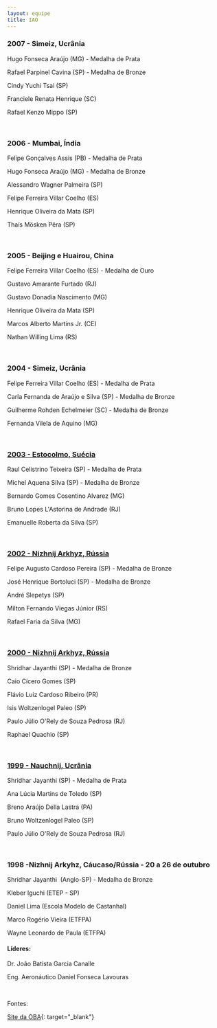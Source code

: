 ```yaml
--- 
layout: equipe
title: IAO 
--- 
```


### 2007 - Simeiz, Ucrânia

  
Hugo Fonseca Araújo (MG) - Medalha de Prata

Rafael Parpinel Cavina (SP) - Medalha de Bronze

Cindy Yuchi Tsai (SP)

Franciele Renata Henrique (SC)

Rafael Kenzo Mippo (SP)

 

### 2006 - Mumbai, Índia

  
Felipe Gonçalves Assis (PB) - Medalha de Prata

Hugo Fonseca Araújo (MG) - Medalha de Bronze

Alessandro Wagner Palmeira (SP)

Felipe Ferreira Villar Coelho (ES)

Henrique Oliveira da Mata (SP)

Thaís Mösken Pêra (SP)

 

### 2005 - Beijing e Huairou, China

  
Felipe Ferreira Villar Coelho (ES) - Medalha de Ouro

Gustavo Amarante Furtado (RJ)

Gustavo Donadia Nascimento (MG)

Henrique Oliveira da Mata (SP)

Marcos Alberto Martins Jr. (CE)

Nathan Willing Lima (RS)

 

### 2004 - Simeiz, Ucrânia

  
Felipe Ferreira Villar Coelho (ES) - Medalha de Prata

Carla Fernanda de Araújo e Silva (SP) - Medalha de Bronze

Guilherme Rohden Echelmeier (SC) - Medalha de Bronze

Fernanda Vilela de Aquino (MG)

 

### [2003 - Estocolmo, Suécia][1]

  
Raul Celistrino Teixeira (SP) - Medalha de Prata

Michel Aquena Silva (SP) - Medalha de Bronze

Bernardo Gomes Cosentino Alvarez (MG)

Bruno Lopes L\'Astorina de Andrade (RJ)

Emanuelle Roberta da Silva (SP)

 

### [2002 - Nizhnij Arkhyz, Rússia][2]

  
Felipe Augusto Cardoso Pereira (SP) - Medalha de Bronze

José Henrique Bortoluci (SP) - Medalha de Bronze

André Slepetys (SP)

Milton Fernando Viegas Júnior (RS)

Rafael Faria da Silva (MG)

 

### [2000 - Nizhnij Arkhyz, Rússia][3]

  
Shridhar Jayanthi (SP) - Medalha de Bronze

Caio Cícero Gomes (SP)

Flávio Luiz Cardoso Ribeiro (PR)

Isis Woltzenlogel Paleo (SP)

Paulo Júlio O'Rely de Souza Pedrosa (RJ)

Raphael Quachio (SP)

 

### [1999 - Nauchnij, Ucrânia][4]

  
Shridhar Jayanthi (SP) - Medalha de Prata

Ana Lúcia Martins de Toledo (SP)

Breno Araújo Della Lastra (PA)

Bruno Woltzenlogel Paleo (SP)

Paulo Júlio O'Rely de Souza Pedrosa (RJ)

 

### 1998 -Nizhnij Arkyhz, Cáucaso/Rússia - 20 a 26 de outubro

  
Shridhar Jayanthi &nbsp;(Anglo-SP)&nbsp;- Medalha de Bronze

Kleber Iguchi (ETEP - SP)

Daniel Lima (Escola Modelo de Castanhal)

Marco Rogério Vieira (ETFPA)

Wayne Leonardo de Paula (ETFPA)

#### Líderes:

  
Dr. Jo&atilde;o Batista Garcia Canalle

Eng. Aeronáutico Daniel Fonseca Lavouras

 

Fontes:

[Site da OBA][5]{: target="_blank"}





[1]: http://www.olimpiadascientificas.com/equipes-brasileiras/astronomia/iao/iao-2003/
[2]: http://www.olimpiadascientificas.com/equipes-brasileiras/astronomia/iao/iao-2002/
[3]: http://www.olimpiadascientificas.com/equipes-brasileiras/astronomia/iao/iao-2000/
[4]: http://www.olimpiadascientificas.com/equipes-brasileiras/astronomia/iao/iao-1999/
[5]: http://www.oba.org.br/site/?p=conteudo&amp;pag=conteudo&amp;idconteudo=557&amp;idcat=10&amp;subcat=
